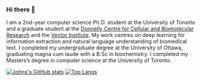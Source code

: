 ### Hi there 👋

I am a 2nd-year computer science Ph.D. student at the University of Toronto and a graduate student at the [Donnelly Centre for Cellular and Biomolecular Research](https://tdccbr.med.utoronto.ca/) and the [Vector Institute](https://vectorinstitute.ai/). My work centres on deep learning for information extraction and natural language understanding of biomedical text. I completed my undergraduate degree at the University of Ottawa, graduating magna cum laude with a B.Sc in biochemistry. I completed my Masters’s degree in computer science at the University of Toronto.

[![Johns's GitHub stats](https://github-readme-stats.vercel.app/api?username=johngiorgi&hide=issues&show_icons=true)](https://github.com/anuraghazra/github-readme-stats)
[![Top Langs](https://github-readme-stats.vercel.app/api/top-langs/?username=johngiorgi&layout=compact)](https://github.com/anuraghazra/github-readme-stats)

<!--
**JohnGiorgi/johngiorgi** is a ✨ _special_ ✨ repository because its `README.md` (this file) appears on your GitHub profile.

Here are some ideas to get you started:

- 🔭 I’m currently working on ...
- 🌱 I’m currently learning ...
- 👯 I’m looking to collaborate on ...
- 🤔 I’m looking for help with ...
- 💬 Ask me about ...
- 📫 How to reach me: ...
- 😄 Pronouns: ...
- ⚡ Fun fact: ...
-->


